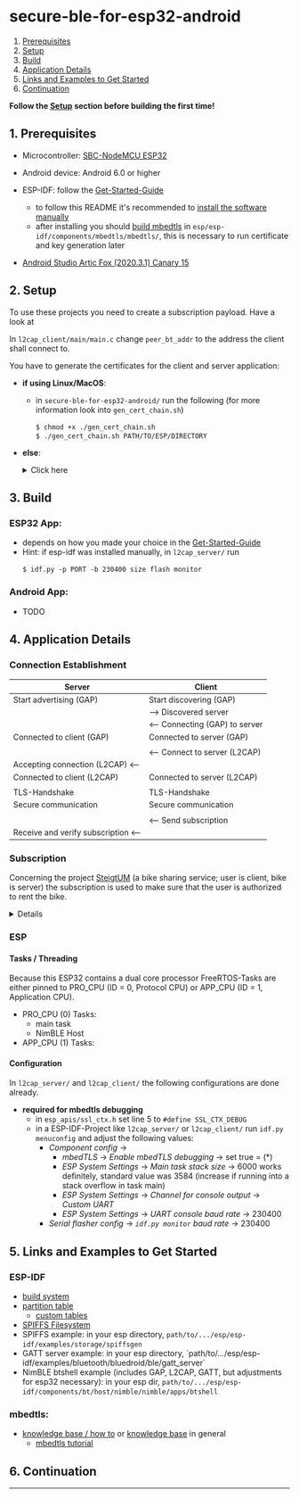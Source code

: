 # secure-ble-for-esp32-android
1. [Prerequisites](#1-Prerequisites)
2. [Setup](#2-Setup)
3. [Build](#3-Build)
4. [Application Details](#4-Application-Details)
5. [Links and Examples to Get Started](#5-Links-and-Examples-to-Get-Started)
6. [Continuation](#6-Continuation)

**Follow the [Setup](#2-Setup) section before building the first time!**

## 1. Prerequisites

- Microcontroller: [SBC-NodeMCU ESP32](https://joy-it.net/en/products/SBC-NodeMCU-ESP32)
- Android device: Android 6.0 or higher <!-- TODO update version -->

- ESP-IDF: follow the [Get-Started-Guide](https://docs.espressif.com/projects/esp-idf/en/latest/esp32/get-started/index.html)
	- to follow this README it's recommended to [install the software manually](https://docs.espressif.com/projects/esp-idf/en/latest/esp32/get-started/index.html)
	- after installing you should [build mbedtls](https://tls.mbed.org/kb/compiling-and-building/how-do-i-build-compile-mbedtls) in `esp/esp-idf/components/mbedtls/mbedtls/`, this is necessary to run certificate and key generation later
	<!--	- mbedtls: download [here](https://tls.mbed.org/download) or install via a package manager (Ubuntu: `$ sudo apt install libmbedtls-dev`) -->
- [Android Studio Artic Fox (2020.3.1) Canary 15](https://developer.android.com/studio/preview)



## 2. Setup

To use these projects you need to create a subscription payload. Have a look at  

In `l2cap_client/main/main.c` change `peer_bt_addr` to the address the client shall connect to.
<!-- TODO for Android project too -->

You have to generate the certificates for the client and server application:
- **if using Linux/MacOS**:
	- in `secure-ble-for-esp32-android/` run the following (for more information look into `gen_cert_chain.sh`)
		```
		$ chmod +x ./gen_cert_chain.sh
		$ ./gen_cert_chain.sh PATH/TO/ESP/DIRECTORY
		```
- **else**:
	<details><summary>Click here</summary>
	<p>

	- make a dir `certs/`, go into `certs/`
	- set alias for "mbedtls_gen_key" to path/to/.../esp/esp-idf/components/mbedtls/mbedtls/programs/pkey/gen_key
	- set alias for "mbedtls_cert_write" to path/to/.../esp/esp-idf/components/mbedtls/mbedtls/programs/x509/cert_write
	- maybe adjust the following section and run it:
		```bash
		# 1. CA-Root:
		mbedtls_gen_key type=rsa rsa_keysize=4096 filename=ca.key format=pem
		mbedtls_cert_write selfsign=1 issuer_key=ca.key issuer_name=CN=fb_steigtum_ca,O=tubaf,C=de is_ca=1 max_pathlen=0 output_file=ca.crt
		# 2. Backend-Server:
		mbedtls_gen_key type=rsa rsa_keysize=4096 filename=backend_srv.key format=pem
		mbedtls_cert_write issuer_crt=ca.crt subject_key=backend_srv.key subject_name=CN=fb_steigtum_backend_srv,O=tubaf,C=de output_file=backend_srv.crt
		# 3. Backend-Subscription:
		mbedtls_gen_key type=rsa rsa_keysize=4096 filename=backend_subscript.key format=pem
		mbedtls_cert_write issuer_crt=ca.crt subject_key=backend_subscript.key subject_name=CN=fb_steigtum_backend_subscript,O=tubaf,C=de output_file=backend_subscript.crt
		# 4. App-Client:
		mbedtls_gen_key type=rsa rsa_keysize=4096 filename=app_clt.key format=pem
		mbedtls_cert_write issuer_crt=ca.crt subject_key=app_clt.key subject_name=CN=fb_steigtum_app_clt,O=tubaf,C=de output_file=app_clt.crt
		# 5. Fahrrad-µController-Server (optional ein eigenes Zertifikat *pro Fahrrad*):
		mbedtls_gen_key type=rsa rsa_keysize=4096 filename=bike_srv.key format=pem
		mbedtls_cert_write issuer_crt=ca.crt subject_key=bike_srv.key subject_name=CN=fb_steigtum_bike_srv,O=tubaf,C=de output_file=bike_srv.crt
		```
	- in `l2cap_server/` make the dir `spiffs_image/crypto/`
	- copy following files from `certs/` into into the dir <!-- TODO update dir--> `l2cap_server/spiffs_image/crypto/`:
		- `bike_srv.key`
		- `bike_srv.crt`
		- `ca.crt`
	- in `l2cap_client/` make the dir <!-- TODO update dir-->`spiffs_image/crypto/`
	- copy following files from `certs/` into into the dir <!-- TODO update dir--> `l2cap_client/spiffs_image/crypto/`:
		- `app_clt.crt`
		- `app_clt.key`
		- `backend_subscript.crt`
		- `backend_subscript.key`
		- `ca.crt`
	</p>
	</details>

	<!-- TODO: add debug stuff maybe -->



## 3. Build

### ESP32 App:
- depends on how you made your choice in the [Get-Started-Guide](https://docs.espressif.com/projects/esp-idf/en/latest/esp32/get-started/index.html)
- Hint: if esp-idf was installed manually, in <!-- TODO update dir--> `l2cap_server/` run
	```
	$ idf.py -p PORT -b 230400 size flash monitor
	```

### Android App:
- TODO



## 4. Application Details

<!-- TODO: General details like throughput -->

### Connection Establishment
| Server | Client |
| --- | --- |
| Start advertising (GAP) | Start discovering (GAP) |
| | --> Discovered server |
| | <-- Connecting (GAP) to server |
| Connected to client (GAP) | Connected to server (GAP) |
| | |
| | <-- Connect to server (L2CAP) |
| Accepting connection (L2CAP) <-- | |
| Connected to client (L2CAP) | Connected to server (L2CAP) |
| | |
| TLS-Handshake | TLS-Handshake |
| Secure communication | Secure communication |
| | |
| | <-- Send subscription |
| Receive and verify subscription <-- | |

### Subscription
Concerning the project [SteigtUM](https://www.interaktive-technologien.de/projekte/steigtum) (a bike sharing service; user is client, bike is server) the subscription is used to make sure that the user is authorized to rent the bike.

<details><summary> Details </summary>
<p> 
Because this is just a prototype, the subscription payload is flashed to the client application and the client signs it on its own. In a real application the client must request and receive a subscription from the back end server as you can see in the following graphic:

<img src="./doc/graphics/subscription.svg">

<!-- TODO ist Backend nun intermediate CA und erstellt sub cert und sub key selbst? Wie soll sonst das sub cert von der Root CA erstellt werden ohn e den sub key zu übertragen? -->

The subscription certificate must be previously issued by the Root CA (like all other certificates and keys). The subscription certificate and key should be used for all subscriptions in a longer period, so you don't have to create a subscription for each renting.

When the server (bike) verifies the subscription, it checks the common name of the subscription certificate.
That means you should verify for the same common name you defined in the subscription certificate.
At the moment the server checks for the common name `fb_steigtum_backend_subscript`.

**Structure of the Subscription:**

```
- length of payload (2 bytes)
- payload
- length of payload signature (2 bytes)
- payload signature
- length of signer certificate (2 bytes)
- signer certificate
```

To adjust the content of the payload edit `l2cap_client/spiffs/crypto/payload.txt` <!-- TODO or `the android app project` --> but note the max. bytes of the file in the `esp_apis/app_config.h`. Then rebuild the application.
</p>
</details>

### ESP
#### Tasks / Threading
Because this ESP32 contains a dual core processor FreeRTOS-Tasks are either pinned to PRO_CPU (ID = 0, Protocol CPU) or APP_CPU (ID = 1, Application CPU).
- PRO_CPU (0) Tasks:
	- main task
	- NimBLE Host
- APP_CPU (1) Tasks:

#### Configuration
In `l2cap_server/` and `l2cap_client/` the following configurations are done already.
- **required for mbedtls debugging**
	- in `esp_apis/ssl_ctx.h` set line 5 to `#define SSL_CTX_DEBUG` <!-- TODO Maybe adjust location and line -->
	- in a ESP-IDF-Project like `l2cap_server/` or `l2cap_client/` run `idf.py menuconfig` and adjust the following values:
		- _Component config_ ->
			- _mbedTLS_ -> _Enable mbedTLS debugging_ -> set true = (*)
			- _ESP System Settings_ -> _Main task stack size_ -> 6000 works definitely, standard value was 3584 (increase if running into a stack overflow in task main)
			- _ESP System Settings_ -> _Channel for console output_ -> _Custom UART_
			- _ESP System Settings_ -> _UART console baud rate_ -> 230400
		- _Serial flasher config_ -> _`idf.py monitor` baud rate_ -> 230400



## 5. Links and Examples to Get Started
### ESP-IDF
- [build system](https://docs.espressif.com/projects/esp-idf/en/latest/esp32/api-guides/build-system.html)
- [partition table](https://docs.espressif.com/projects/esp-idf/en/latest/esp32/api-guides/partition-tables.html)
	- [custom tables](https://docs.espressif.com/projects/esp-idf/en/latest/esp32/api-guides/partition-tables.html#creating-custom-tables)
- [SPIFFS Filesystem](https://docs.espressif.com/projects/esp-idf/en/latest/esp32/api-reference/storage/spiffs.html)
- SPIFFS example: in your esp directory, `path/to/.../esp/esp-idf/examples/storage/spiffsgen`
- <!-- TODO Maybe remove -->GATT server example: in your esp directory, `path/to/.../esp/esp-idf/examples/bluetooth/bluedroid/ble/gatt_server`
- NimBLE btshell example (includes GAP, L2CAP, GATT, but adjustments for esp32 necessary): in your esp dir, `path/to/.../esp/esp-idf/components/bt/host/nimble/nimble/apps/btshell`
### mbedtls:
- [knowledge base / how to](https://tls.mbed.org/kb/how-to) or [knowledge base](https://tls.mbed.org/kb) in general
	- [mbedtls tutorial](https://tls.mbed.org/kb/how-to/mbedtls-tutorial)



## 6. Continuation


---

<!--
## Developing ESP32
- install the [Arduino IDE](https://www.arduino.cc/en/software)
	- follow this [ESP32 Manual](https://joy-it.net/files/files/Produkte/SBC-NodeMCU-ESP32/SBC-NodeMCU-ESP32-Manual-20200320.pdf)
	- install the "ESP32 BLE Arduino" library ([further information](https://www.arduino.cc/reference/en/libraries/esp32-ble-arduino/))
		- open the Arduino IDE -> Tools -> Manage Libraries -> Search "ESP32 BLE Arduino" -> install
-->